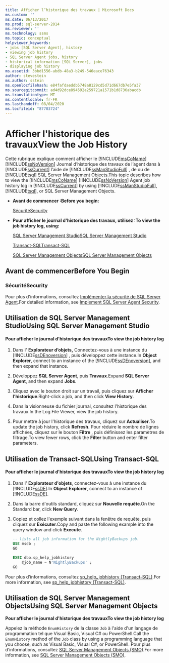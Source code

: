 ```yaml
---
title: Afficher l’historique des travaux | Microsoft Docs
ms.custom: ''
ms.date: 06/13/2017
ms.prod: sql-server-2014
ms.reviewer: ''
ms.technology: ssms
ms.topic: conceptual
helpviewer_keywords:
- jobs [SQL Server Agent], history
- viewing job history
- SQL Server Agent jobs, history
- historical information [SQL Server], jobs
- displaying job history
ms.assetid: 3bbd1556-abdb-48a3-b249-546eace76343
author: stevestein
ms.author: sstein
ms.openlocfilehash: e84fafdaeddb5748a8129cd5d71d667db7e5fa37
ms.sourcegitcommit: ad4d92dce894592a259721a1571b1d8736abacdb
ms.translationtype: MT
ms.contentlocale: fr-FR
ms.lasthandoff: 08/04/2020
ms.locfileid: "87703724"
---
```

# <a name="view-the-job-history"></a><span data-ttu-id="a5976-102">Afficher l'historique des travaux</span><span class="sxs-lookup"><span data-stu-id="a5976-102">View the Job History</span></span>
  <span data-ttu-id="a5976-103">Cette rubrique explique comment afficher le [!INCLUDE[msCoName](../../includes/msconame-md.md)] [!INCLUDE[ssNoVersion](../../includes/ssnoversion-md.md)] Journal d’historique des travaux de l’agent dans à [!INCLUDE[ssCurrent](../../includes/sscurrent-md.md)] l’aide de [!INCLUDE[ssManStudioFull](../../includes/ssmanstudiofull-md.md)] , de ou de [!INCLUDE[tsql](../../includes/tsql-md.md)] SQL Server Management Objects.</span><span class="sxs-lookup"><span data-stu-id="a5976-103">This topic describes how to view the [!INCLUDE[msCoName](../../includes/msconame-md.md)] [!INCLUDE[ssNoVersion](../../includes/ssnoversion-md.md)] Agent job history log in [!INCLUDE[ssCurrent](../../includes/sscurrent-md.md)] by using [!INCLUDE[ssManStudioFull](../../includes/ssmanstudiofull-md.md)], [!INCLUDE[tsql](../../includes/tsql-md.md)], or SQL Server Management Objects.</span></span>  
  
-   <span data-ttu-id="a5976-104">**Avant de commencer :**</span><span class="sxs-lookup"><span data-stu-id="a5976-104">**Before you begin:**</span></span>  
  
     [<span data-ttu-id="a5976-105">Sécurité</span><span class="sxs-lookup"><span data-stu-id="a5976-105">Security</span></span>](#Security)  
  
-   <span data-ttu-id="a5976-106">**Pour afficher le journal d'historique des travaux, utilisez :**</span><span class="sxs-lookup"><span data-stu-id="a5976-106">**To view the job history log, using:**</span></span>  
  
     [<span data-ttu-id="a5976-107">SQL Server Management Studio</span><span class="sxs-lookup"><span data-stu-id="a5976-107">SQL Server Management Studio</span></span>](#SSMS)  
  
     [<span data-ttu-id="a5976-108">Transact-SQL</span><span class="sxs-lookup"><span data-stu-id="a5976-108">Transact-SQL</span></span>](#TSQL)  
  
     [<span data-ttu-id="a5976-109">SQL Server Management Objects</span><span class="sxs-lookup"><span data-stu-id="a5976-109">SQL Server Management Objects</span></span>](#SMO)  
  
##  <a name="before-you-begin"></a><a name="BeforeYouBegin"></a> <span data-ttu-id="a5976-110">Avant de commencer</span><span class="sxs-lookup"><span data-stu-id="a5976-110">Before You Begin</span></span>  
  
###  <a name="security"></a><a name="Security"></a> <span data-ttu-id="a5976-111">Sécurité</span><span class="sxs-lookup"><span data-stu-id="a5976-111">Security</span></span>  
 <span data-ttu-id="a5976-112">Pour plus d'informations, consultez [Implémenter la sécurité de SQL Server Agent](implement-sql-server-agent-security.md).</span><span class="sxs-lookup"><span data-stu-id="a5976-112">For detailed information, see [Implement SQL Server Agent Security](implement-sql-server-agent-security.md).</span></span>  
  
##  <a name="using-sql-server-management-studio"></a><a name="SSMS"></a> <span data-ttu-id="a5976-113">Utilisation de SQL Server Management Studio</span><span class="sxs-lookup"><span data-stu-id="a5976-113">Using SQL Server Management Studio</span></span>  
  
#### <a name="to-view-the-job-history-log"></a><span data-ttu-id="a5976-114">Pour afficher le journal d'historique des travaux</span><span class="sxs-lookup"><span data-stu-id="a5976-114">To view the job history log</span></span>  
  
1.  <span data-ttu-id="a5976-115">Dans l' **Explorateur d’objets,** Connectez-vous à une instance du [!INCLUDE[ssDEnoversion](../../includes/ssdenoversion-md.md)] , puis développez cette instance.</span><span class="sxs-lookup"><span data-stu-id="a5976-115">In **Object Explorer,** connect to an instance of the [!INCLUDE[ssDEnoversion](../../includes/ssdenoversion-md.md)], and then expand that instance.</span></span>  
  
2.  <span data-ttu-id="a5976-116">Développez **SQL Server Agent**, puis **Travaux**.</span><span class="sxs-lookup"><span data-stu-id="a5976-116">Expand **SQL Server Agent**, and then expand **Jobs**.</span></span>  
  
3.  <span data-ttu-id="a5976-117">Cliquez avec le bouton droit sur un travail, puis cliquez sur **Afficher l’historique**.</span><span class="sxs-lookup"><span data-stu-id="a5976-117">Right-click a job, and then click **View History**.</span></span>  
  
4.  <span data-ttu-id="a5976-118">Dans la visionneuse du fichier journal, consultez l'historique des travaux.</span><span class="sxs-lookup"><span data-stu-id="a5976-118">In the Log File Viewer, view the job history.</span></span>  
  
5.  <span data-ttu-id="a5976-119">Pour mettre à jour l'historique des travaux, cliquez sur **Actualiser**.</span><span class="sxs-lookup"><span data-stu-id="a5976-119">To update the job history, click **Refresh**.</span></span> <span data-ttu-id="a5976-120">Pour réduire le nombre de lignes affichées, cliquez sur le bouton **Filtre** , puis définissez les paramètres de filtrage.</span><span class="sxs-lookup"><span data-stu-id="a5976-120">To view fewer rows, click the **Filter** button and enter filter parameters.</span></span>  
  
##  <a name="using-transact-sql"></a><a name="TSQL"></a> <span data-ttu-id="a5976-121">Utilisation de Transact-SQL</span><span class="sxs-lookup"><span data-stu-id="a5976-121">Using Transact-SQL</span></span>  
  
#### <a name="to-view-the-job-history-log"></a><span data-ttu-id="a5976-122">Pour afficher le journal d'historique des travaux</span><span class="sxs-lookup"><span data-stu-id="a5976-122">To view the job history log</span></span>  
  
1.  <span data-ttu-id="a5976-123">Dans l' **Explorateur d'objets**, connectez-vous à une instance du [!INCLUDE[ssDE](../../includes/ssde-md.md)].</span><span class="sxs-lookup"><span data-stu-id="a5976-123">In **Object Explorer**, connect to an instance of [!INCLUDE[ssDE](../../includes/ssde-md.md)].</span></span>  
  
2.  <span data-ttu-id="a5976-124">Dans la barre d'outils standard, cliquez sur **Nouvelle requête**.</span><span class="sxs-lookup"><span data-stu-id="a5976-124">On the Standard bar, click **New Query**.</span></span>  
  
3.  <span data-ttu-id="a5976-125">Copiez et collez l'exemple suivant dans la fenêtre de requête, puis cliquez sur **Exécuter**.</span><span class="sxs-lookup"><span data-stu-id="a5976-125">Copy and paste the following example into the query window and click **Execute**.</span></span>  
  
    ```sql
    -- lists all job information for the NightlyBackups job.  
    USE msdb ;  
    GO  
  
    EXEC dbo.sp_help_jobhistory   
        @job_name = N'NightlyBackups' ;  
    GO  
    ```  
  
 <span data-ttu-id="a5976-126">Pour plus d’informations, consultez [sp_help_jobhistory &#40;Transact-SQL&#41;](/sql/relational-databases/system-stored-procedures/sp-help-jobhistory-transact-sql).</span><span class="sxs-lookup"><span data-stu-id="a5976-126">For more information, see [sp_help_jobhistory &#40;Transact-SQL&#41;](/sql/relational-databases/system-stored-procedures/sp-help-jobhistory-transact-sql).</span></span>  
  
##  <a name="using-sql-server-management-objects"></a><a name="SMO"></a><span data-ttu-id="a5976-127">Utilisation de SQL Server Management Objects</span><span class="sxs-lookup"><span data-stu-id="a5976-127">Using SQL Server Management Objects</span></span>  
 <span data-ttu-id="a5976-128">**Pour afficher le journal d'historique des travaux**</span><span class="sxs-lookup"><span data-stu-id="a5976-128">**To view the job history log**</span></span>  
  
 <span data-ttu-id="a5976-129">Appelez la méthode `EnumHistory` de la classe `Job` à l'aide d'un langage de programmation tel que Visual Basic, Visual C# ou PowerShell.</span><span class="sxs-lookup"><span data-stu-id="a5976-129">Call the `EnumHistory` method of the `Job` class by using a programming language that you choose, such as Visual Basic, Visual C#, or PowerShell.</span></span> <span data-ttu-id="a5976-130">Pour plus d’informations, consultez [SQL Server Management Objects (SMO)](https://msdn.microsoft.com/library/ms162169.aspx).</span><span class="sxs-lookup"><span data-stu-id="a5976-130">For more information, see [SQL Server Management Objects (SMO)](https://msdn.microsoft.com/library/ms162169.aspx).</span></span>  
